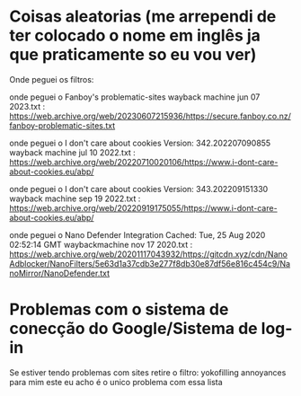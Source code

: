 # Coisas aleatorias (me arrependi de ter colocado o nome em inglês ja que praticamente so eu vou ver)
Onde peguei os filtros:

onde peguei o Fanboy's problematic-sites wayback machine jun 07 2023.txt : https://web.archive.org/web/20230607215936/https://secure.fanboy.co.nz/fanboy-problematic-sites.txt

onde peguei o I don't care about cookies Version: 342.202207090855 wayback machine jul 10 2022.txt : https://web.archive.org/web/20220710020106/https://www.i-dont-care-about-cookies.eu/abp/

onde peguei o I don't care about cookies Version: 343.202209151330 wayback machine sep 19 2022.txt : https://web.archive.org/web/20220919175055/https://www.i-dont-care-about-cookies.eu/abp/

onde peguei o Nano Defender Integration  Cached: Tue, 25 Aug 2020 02:52:14 GMT waybackmachine nov 17 2020.txt : https://web.archive.org/web/20201117043932/https://gitcdn.xyz/cdn/NanoAdblocker/NanoFilters/5e63d1a37cdb3e277f8db30e87df56e816c454c9/NanoMirror/NanoDefender.txt

# Problemas com o sistema de conecção do Google/Sistema de log-in
Se estiver tendo problemas com sites retire o filtro: yokofilling annoyances
para mim este eu acho é o unico problema com essa lista
